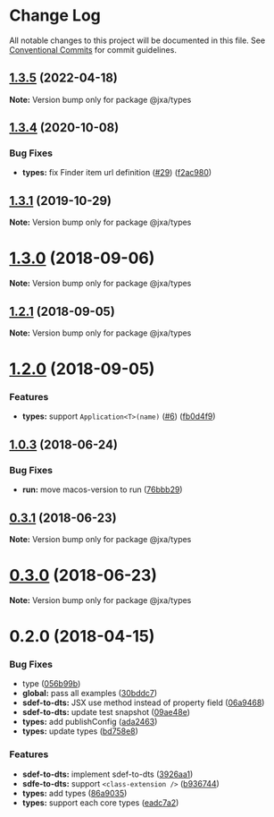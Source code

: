 # Change Log

All notable changes to this project will be documented in this file.
See [Conventional Commits](https://conventionalcommits.org) for commit guidelines.

## [1.3.5](https://github.com/JXA-userland/JXA/compare/v1.3.4...v1.3.5) (2022-04-18)

**Note:** Version bump only for package @jxa/types





## [1.3.4](https://github.com/JXA-userland/JXA/compare/v1.3.3...v1.3.4) (2020-10-08)


### Bug Fixes

* **types:** fix Finder item url definition ([#29](https://github.com/JXA-userland/JXA/issues/29)) ([f2ac980](https://github.com/JXA-userland/JXA/commit/f2ac980806ebd3c2e01a8ee7eca778eb8725e8c0))





## [1.3.1](https://github.com/JXA-userland/JXA/compare/v1.3.0...v1.3.1) (2019-10-29)

**Note:** Version bump only for package @jxa/types





<a name="1.3.0"></a>
# [1.3.0](https://github.com/JXA-userland/JXA/compare/v1.2.1...v1.3.0) (2018-09-06)




**Note:** Version bump only for package @jxa/types

<a name="1.2.1"></a>
## [1.2.1](https://github.com/JXA-userland/JXA/compare/v1.2.0...v1.2.1) (2018-09-05)




**Note:** Version bump only for package @jxa/types

<a name="1.2.0"></a>
# [1.2.0](https://github.com/JXA-userland/JXA/compare/v1.1.0...v1.2.0) (2018-09-05)


### Features

* **types:** support `Application<T>(name)` ([#6](https://github.com/JXA-userland/JXA/issues/6)) ([fb0d4f9](https://github.com/JXA-userland/JXA/commit/fb0d4f9))




<a name="1.0.3"></a>
## [1.0.3](https://github.com/JXA-userland/JXA/compare/v1.0.2...v1.0.3) (2018-06-24)


### Bug Fixes

* **run:** move macos-version to run ([76bbb29](https://github.com/JXA-userland/JXA/commit/76bbb29))




<a name="0.3.1"></a>
## [0.3.1](https://github.com/JXA-userland/JXA/compare/v0.3.0...v0.3.1) (2018-06-23)




**Note:** Version bump only for package @jxa/types

<a name="0.3.0"></a>
# [0.3.0](https://github.com/JXA-userland/JXA/compare/v0.2.2...v0.3.0) (2018-06-23)




**Note:** Version bump only for package @jxa/types

<a name="0.2.0"></a>
# 0.2.0 (2018-04-15)


### Bug Fixes

* type ([056b99b](https://github.com/JXA-userland/JXA/commit/056b99b))
* **global:** pass all examples ([30bddc7](https://github.com/JXA-userland/JXA/commit/30bddc7))
* **sdef-to-dts:** JSX use method instead of property field ([06a9468](https://github.com/JXA-userland/JXA/commit/06a9468))
* **sdef-to-dts:** update test snapshot ([09ae48e](https://github.com/JXA-userland/JXA/commit/09ae48e))
* **types:** add publishConfig ([ada2463](https://github.com/JXA-userland/JXA/commit/ada2463))
* **types:** update types ([bd758e8](https://github.com/JXA-userland/JXA/commit/bd758e8))


### Features

* **sdef-to-dts:** implement sdef-to-dts ([3926aa1](https://github.com/JXA-userland/JXA/commit/3926aa1))
* **sdfe-to-dts:** support `<class-extension />` ([b936744](https://github.com/JXA-userland/JXA/commit/b936744))
* **types:** add types ([86a9035](https://github.com/JXA-userland/JXA/commit/86a9035))
* **types:** support each core types ([eadc7a2](https://github.com/JXA-userland/JXA/commit/eadc7a2))
